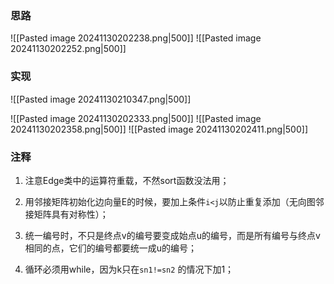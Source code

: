 ### 思路
![[Pasted image 20241130202238.png|500]]
![[Pasted image 20241130202252.png|500]]

### 实现

![[Pasted image 20241130210347.png|500]]

![[Pasted image 20241130202333.png|500]]
![[Pasted image 20241130202358.png|500]]
![[Pasted image 20241130202411.png|500]]

### 注释

1. 注意Edge类中的运算符重载，不然sort函数没法用；
	
2. 用邻接矩阵初始化边向量E的时候，要加上条件`i<j`以防止重复添加（无向图邻接矩阵具有对称性）；
	
3. 统一编号时，不只是终点v的编号要变成始点u的编号，而是所有编号与终点v相同的点，它们的编号都要统一成u的编号；
	
4. 循环必须用while，因为k只在`sn1!=sn2` 的情况下加1；
   